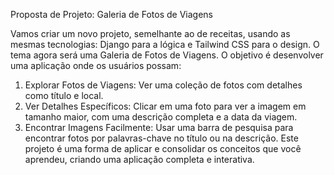 Proposta de Projeto: Galeria de Fotos de Viagens

Vamos criar um novo projeto, semelhante ao de receitas, usando as mesmas
tecnologias: Django para a lógica e Tailwind CSS para o design. O tema agora
será uma Galeria de Fotos de Viagens.
O objetivo é desenvolver uma aplicação onde os usuários possam:
1. Explorar Fotos de Viagens: Ver uma coleção de fotos com detalhes
como título e local.
2. Ver Detalhes Específicos: Clicar em uma foto para ver a imagem em
tamanho maior, com uma descrição completa e a data da viagem.
3. Encontrar Imagens Facilmente: Usar uma barra de pesquisa para
encontrar fotos por palavras-chave no título ou na descrição.
Este projeto é uma forma de aplicar e consolidar os conceitos que você
aprendeu, criando uma aplicação completa e interativa.